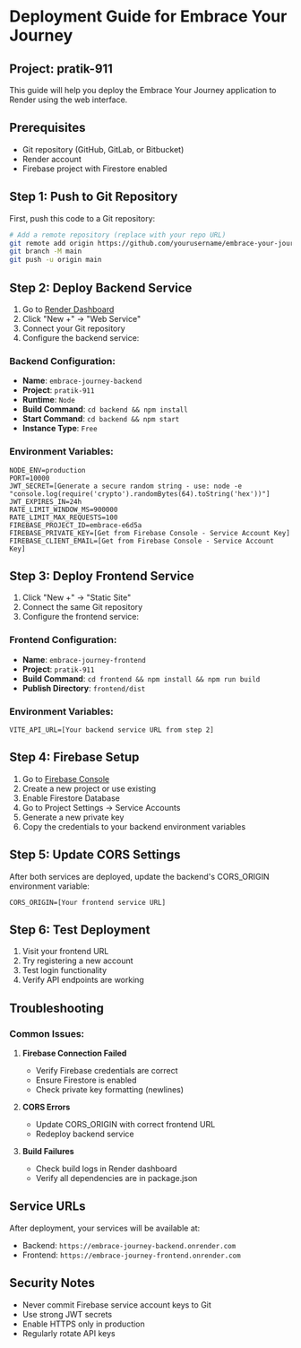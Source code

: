 # Deployment Guide for Embrace Your Journey

## Project: pratik-911

This guide will help you deploy the Embrace Your Journey application to Render using the web interface.

## Prerequisites
- Git repository (GitHub, GitLab, or Bitbucket)
- Render account
- Firebase project with Firestore enabled

## Step 1: Push to Git Repository

First, push this code to a Git repository:

```bash
# Add a remote repository (replace with your repo URL)
git remote add origin https://github.com/yourusername/embrace-your-journey.git
git branch -M main
git push -u origin main
```

## Step 2: Deploy Backend Service

1. Go to [Render Dashboard](https://dashboard.render.com)
2. Click "New +" → "Web Service"
3. Connect your Git repository
4. Configure the backend service:

### Backend Configuration:
- **Name**: `embrace-journey-backend`
- **Project**: `pratik-911`
- **Runtime**: `Node`
- **Build Command**: `cd backend && npm install`
- **Start Command**: `cd backend && npm start`
- **Instance Type**: `Free`

### Environment Variables:
```
NODE_ENV=production
PORT=10000
JWT_SECRET=[Generate a secure random string - use: node -e "console.log(require('crypto').randomBytes(64).toString('hex'))"]
JWT_EXPIRES_IN=24h
RATE_LIMIT_WINDOW_MS=900000
RATE_LIMIT_MAX_REQUESTS=100
FIREBASE_PROJECT_ID=embrace-e6d5a
FIREBASE_PRIVATE_KEY=[Get from Firebase Console - Service Account Key]
FIREBASE_CLIENT_EMAIL=[Get from Firebase Console - Service Account Key]
```

## Step 3: Deploy Frontend Service

1. Click "New +" → "Static Site"
2. Connect the same Git repository
3. Configure the frontend service:

### Frontend Configuration:
- **Name**: `embrace-journey-frontend`
- **Project**: `pratik-911`
- **Build Command**: `cd frontend && npm install && npm run build`
- **Publish Directory**: `frontend/dist`

### Environment Variables:
```
VITE_API_URL=[Your backend service URL from step 2]
```

## Step 4: Firebase Setup

1. Go to [Firebase Console](https://console.firebase.google.com)
2. Create a new project or use existing
3. Enable Firestore Database
4. Go to Project Settings → Service Accounts
5. Generate a new private key
6. Copy the credentials to your backend environment variables

## Step 5: Update CORS Settings

After both services are deployed, update the backend's CORS_ORIGIN environment variable:
```
CORS_ORIGIN=[Your frontend service URL]
```

## Step 6: Test Deployment

1. Visit your frontend URL
2. Try registering a new account
3. Test login functionality
4. Verify API endpoints are working

## Troubleshooting

### Common Issues:

1. **Firebase Connection Failed**
   - Verify Firebase credentials are correct
   - Ensure Firestore is enabled
   - Check private key formatting (newlines)

2. **CORS Errors**
   - Update CORS_ORIGIN with correct frontend URL
   - Redeploy backend service

3. **Build Failures**
   - Check build logs in Render dashboard
   - Verify all dependencies are in package.json

## Service URLs

After deployment, your services will be available at:
- Backend: `https://embrace-journey-backend.onrender.com`
- Frontend: `https://embrace-journey-frontend.onrender.com`

## Security Notes

- Never commit Firebase service account keys to Git
- Use strong JWT secrets
- Enable HTTPS only in production
- Regularly rotate API keys
